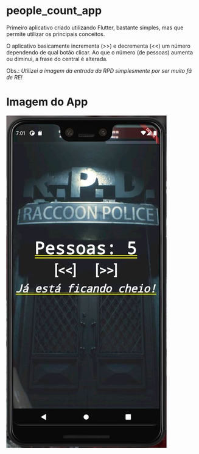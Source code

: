 # people_count_app

Primeiro aplicativo criado utilizando Flutter, bastante simples, mas que permite utilizar os principais conceitos.

O aplicativo basicamente incrementa (>>) e decrementa (<<) um número dependendo de qual botão clicar. Ao que o número (de pessoas) aumenta ou diminui, a frase do central é alterada.

Obs.: *Utilizei a imagem da entrada da RPD simplesmente por ser muito fã de RE!*

# Imagem do App

![Imagem do App](/capture_app.jpg?raw=true "People Count")